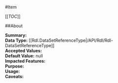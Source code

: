 #Item

[[_TOC_]]

##About

**Summary:**   
**Data Type:** [[Rdl.DataSetReferenceType|/API/Rdl/Rdl-DataSetReferenceType]]  
**Accepted Values:**   
**Default Value:** null  
**Impacted Features:**   
**Purpose:**   
**Usage:**   
**Caveats:**   


